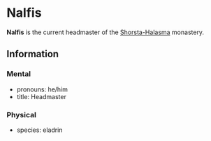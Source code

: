 # Nalfis

**Nalfis** is the current headmaster of the [Shorsta-Halasma](../) monastery.

## Information

### Mental

- pronouns: he/him
- title: Headmaster

### Physical

- species: eladrin
